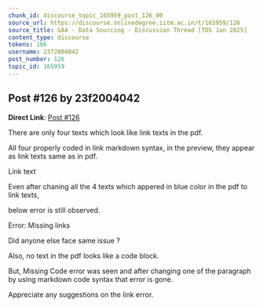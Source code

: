```yaml
---
chunk_id: discourse_topic_165959_post_126_00
source_url: https://discourse.onlinedegree.iitm.ac.in/t/165959/126
source_title: GA4 - Data Sourcing - Discussion Thread [TDS Jan 2025]
content_type: discourse
tokens: 166
username: 23f2004042
post_number: 126
topic_id: 165959
---
```


## Post #126 by 23f2004042

**Direct Link**: [Post #126](https://discourse.onlinedegree.iitm.ac.in/t/165959/126)

There are only four texts which look like link texts in the pdf.

All four properly coded in link markdown syntax, in the preview, they appear as link texts same as in pdf.

Link text

Even after chaning all the 4 texts which appered in blue color in the pdf to link texts,

below error is still observed.

Error: Missing links

Did anyone else face same issue ?

Also, no text in the pdf looks like a code block.

But, Missing Code error was seen and after changing one of the paragraph by using markdown code syntax that error is gone.

Appreciate any suggestions on the link error.
